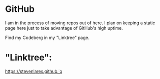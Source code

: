 # GitHub
I am in the process of moving repos out of here. I plan on keeping a static page here just to take advantage of GitHub's high uptime.

Find my Codeberg in my "Linktree" page.

# "Linktree": 
https://stevenlares.github.io
